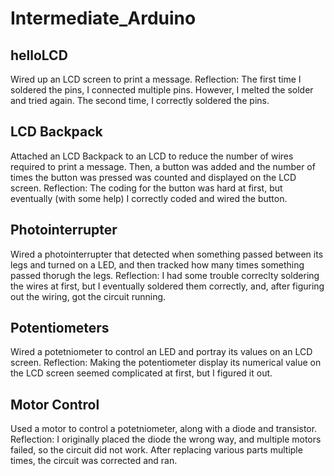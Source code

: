 # Intermediate_Arduino
## helloLCD
Wired up an LCD screen to print a message. Reflection: The first time I soldered the pins, I connected multiple pins. However, I melted the solder and tried again. The second time, I correctly soldered the pins.
## LCD Backpack
Attached an LCD Backpack to an LCD to reduce the number of wires required to print a message. Then, a button was added and the number of times the button was pressed was counted and displayed on the LCD screen. Reflection: The coding for the button was hard at first, but eventually (with some help) I correctly coded and wired the button.
## Photointerrupter
Wired a photointerrupter that detected when something passed between its legs and turned on a LED, and then tracked how many times something passed thorugh the legs. Reflection: I had some trouble correclty soldering the wires at first, but I eventually soldered them correctly, and, after figuring out the wiring, got the circuit running.
## Potentiometers
Wired a potetniometer to control an LED and portray its values on an LCD screen. Reflection: Making the potentiometer display its numerical value on the LCD screen seemed complicated at first, but I figured it out. 
## Motor Control
Used a motor to control a potetniometer, along with a diode and transistor. Reflection: I originally placed the diode the wrong way, and multiple motors failed, so the circuit did not work. After replacing various parts multiple times, the circuit was corrected and ran.

